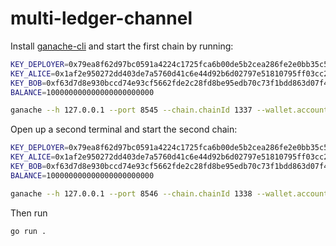 # multi-ledger-channel

Install [ganache-cli](https://github.com/trufflesuite/ganache-cli) and start the
first chain by running:
```sh
KEY_DEPLOYER=0x79ea8f62d97bc0591a4224c1725fca6b00de5b2cea286fe2e0bb35c5e76be46e
KEY_ALICE=0x1af2e950272dd403de7a5760d41c6e44d92b6d02797e51810795ff03cc2cda4f
KEY_BOB=0xf63d7d8e930bccd74e93cf5662fde2c28fd8be95edb70c73f1bdd863d07f412e
BALANCE=100000000000000000000000

ganache --h 127.0.0.1 --port 8545 --chain.chainId 1337 --wallet.accounts $KEY_DEPLOYER,$BALANCE $KEY_ALICE,$BALANCE $KEY_BOB,$BALANCE --b=5
```
Open up a second terminal and start the second chain:
```sh
KEY_DEPLOYER=0x79ea8f62d97bc0591a4224c1725fca6b00de5b2cea286fe2e0bb35c5e76be46e
KEY_ALICE=0x1af2e950272dd403de7a5760d41c6e44d92b6d02797e51810795ff03cc2cda4f
KEY_BOB=0xf63d7d8e930bccd74e93cf5662fde2c28fd8be95edb70c73f1bdd863d07f412e
BALANCE=100000000000000000000000

ganache --h 127.0.0.1 --port 8546 --chain.chainId 1338 --wallet.accounts $KEY_DEPLOYER,$BALANCE $KEY_ALICE,$BALANCE $KEY_BOB,$BALANCE --b=5
```


Then run
```
go run .
```